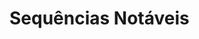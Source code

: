 Sequências Notáveis
===================

<!-- Criar um arquivo com as sequências especiais: Fibonacci, Catalan, Stirling, etc -->
